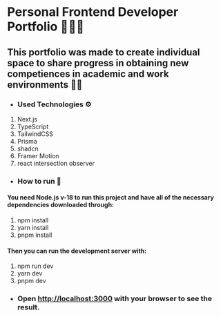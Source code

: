 # Personal Frontend Developer Portfolio 🧑🏻‍💻

## This portfolio was made to create individual space to share progress in obtaining new competiences in academic and work environments 👨‍🎓

- ### Used Technologies ⚙️

1. Next.js
2. TypeScript
3. TailwindCSS
4. Prisma
5. shadcn
6. Framer Motion
7. react intersection observer

- ### How to run 👟

#### You need Node.js v-18 to run this project and have all of the necessary dependencies downloaded through:

1. npm install
2. yarn install
3. pnpm install

#### Then you can run the development server with:

1. npm run dev
2. yarn dev
3. pnpm dev

- ### Open [http://localhost:3000](http://localhost:3000) with your browser to see the result.
